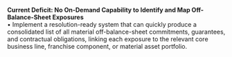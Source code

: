 **Current Deficit: No On-Demand Capability to Identify and Map Off-Balance-Sheet Exposures**  
• Implement a resolution-ready system that can quickly produce a consolidated list of all material off-balance-sheet commitments, guarantees, and contractual obligations, linking each exposure to the relevant core business line, franchise component, or material asset portfolio.
